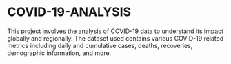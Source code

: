 # COVID-19-ANALYSIS
 This project involves the analysis of COVID-19 data to understand its impact globally and regionally. The dataset used contains various COVID-19 related metrics including daily and cumulative cases, deaths, recoveries, demographic information, and more.
